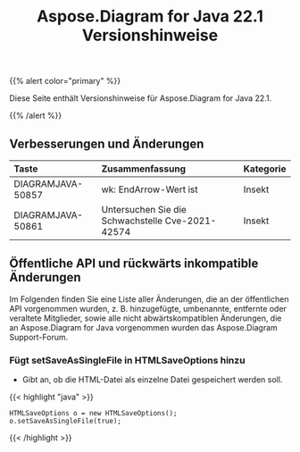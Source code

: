 ﻿---
title: Aspose.Diagram for Java 22.1 Versionshinweise
type: docs
weight: 27
url: /de/java/aspose-diagram-for-java-22-1-release-notes/
---
{{% alert color="primary" %}}

Diese Seite enthält Versionshinweise für Aspose.Diagram for Java 22.1.

{{% /alert %}}
## **Verbesserungen und Änderungen**

|**Taste**|**Zusammenfassung**|**Kategorie**|
|:- |:- |:- |
|DIAGRAMJAVA-50857|wk: EndArrow-Wert ist|Insekt|
|DIAGRAMJAVA-50861|Untersuchen Sie die Schwachstelle Cve-2021-42574|Insekt|

## **Öffentliche API und rückwärts inkompatible Änderungen**
Im Folgenden finden Sie eine Liste aller Änderungen, die an der öffentlichen API vorgenommen wurden, z. B. hinzugefügte, umbenannte, entfernte oder veraltete Mitglieder, sowie alle nicht abwärtskompatiblen Änderungen, die an Aspose.Diagram for Java vorgenommen wurden das Aspose.Diagram Support-Forum.

### **Fügt setSaveAsSingleFile in HTMLSaveOptions hinzu**
- Gibt an, ob die HTML-Datei als einzelne Datei gespeichert werden soll.

{{< highlight "java" >}}

    HTMLSaveOptions o = new HTMLSaveOptions();    
    o.setSaveAsSingleFile(true);

{{< /highlight >}}


